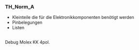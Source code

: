 ### TH_Norm_A
- Kleinteile die für die Elektronikkomponenten benötigt werden
- Pinbelegungen
- Listen
<br>
Debug Molex KK 4pol. <br>

